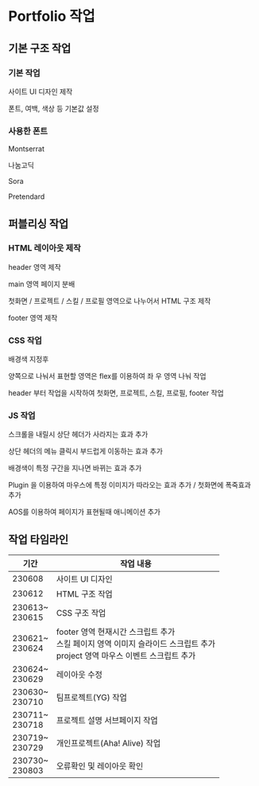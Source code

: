 # Portfolio 작업

## 기본 구조 작업

### 기본 작업

사이트 UI 디자인 제작

폰트, 여백, 색상 등 기본값 설정

### 사용한 폰트

Montserrat

나눔고딕

Sora

Pretendard

## 퍼블리싱 작업

### HTML 레이아웃 제작

header 영역 제작

main 영역 페이지 분배

첫화면 / 프로젝트 / 스킬 / 프로필 영역으로 나누어서 HTML 구조 제작

footer 영역 제작

### CSS 작업

배경색 지정후

양쪽으로 나눠서 표현할 영역은 flex를 이용하여 좌 우 영역 나눠 작업

header 부터 작업을 시작하여 첫화면, 프로젝트, 스킬, 프로필, footer 작업

### JS 작업

스크롤을 내릴시 상단 헤더가 사라지는 효과 추가

상단 헤더의 메뉴 클릭시 부드럽게 이동하는 효과 추가

배경색이 특정 구간을 지나면 바뀌는 효과 추가

Plugin 을 이용하여 마우스에 특정 이미지가 따라오는 효과 추가 / 첫화면에 폭죽효과 추가

AOS를 이용하여 페이지가 표현될때 애니메이션 추가


## 작업 타임라인


| 기간|작업 내용  |
|---------|--|
| 230608        |사이트 UI 디자인  |
| 230612       |HTML 구조 작업  |
| 230613~<br>230615        | CSS 구조 작업  |
| 230621~<br>230624        | footer 영역 현재시간 스크립트 추가<br>스킬 페이지 영역 이미지 슬라이드 스크립트 추가<br>project 영역 마우스 이벤트 스크립트 추가
| 230624~<br>230629        | 레이아웃 수정 |
| 230630~<br>230710        | 팀프로젝트(YG) 작업  |
| 230711~<br>230718        | 프로젝트 설명 서브페이지 작업  |
| 230719~<br>230729        | 개인프로젝트(Aha! Alive) 작업  |
| 230730~<br>230803        | 오류확인 및 레이아웃 확인  |
